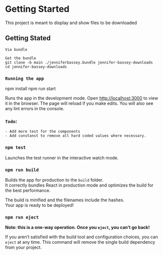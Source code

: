 # Getting Started

This project is meant to display and show files to be downloaded

## Getting Stated

```
Via bundle

Get the bundle
git clone -b main ./jenniferbassey.bundle jennifer-bassey-downloads
cd jennifer-bassey-downloads
```

### `Running the app`

npm install
npm run start

Runs the app in the development mode.
Open [http://localhost:3000](http://localhost:3000) to view it in the browser.
The page will reload if you make edits.
You will also see any lint errors in the console.

### `Todo`:

```
- Add more test for the components
- Add constanst to remove all hard coded values where necessary.
```

### `npm test`

Launches the test runner in the interactive watch mode.

### `npm run build`

Builds the app for production to the `build` folder.\
It correctly bundles React in production mode and optimizes the build for the best performance.

The build is minified and the filenames include the hashes.\
Your app is ready to be deployed!


### `npm run eject`

**Note: this is a one-way operation. Once you `eject`, you can’t go back!**

If you aren’t satisfied with the build tool and configuration choices, you can `eject` at any time. This command will remove the single build dependency from your project.
